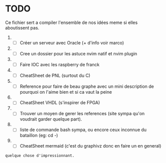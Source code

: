 # TODO

Ce fichier sert a compiler l'ensemble de nos idées meme si elles aboutissent pas.


1. - [ ] Créer un serveur avec Oracle (+ d'info voir marco)
2. - [ ] Cree un dossier pour les astuce nvim natif et nvim plugin
3. - [ ] Faire IOC avec les raspberry de franck
4. - [ ] CheatSheet de PNL (surtout du C)
5. - [ ] Reference pour faire de beau graphe avec un mini description de pourquoi on l'aime bien et si ca vaut la peine
6. - [ ] CheatSheet VHDL (s'inspirer de FPGA)
7. - [ ] Trouver un moyen de gerer les references (site sympa qu'on voudrait garder quelque part).
8. - [ ] liste de commande bash sympa, ou encore ceux inconnue du bataillon (eg: cd -)
9. - [ ] CheatSheet mermaid (c'est du graphivz donc en faire un en general)

```admonish info 
quelque chose d'impressionnant.
```